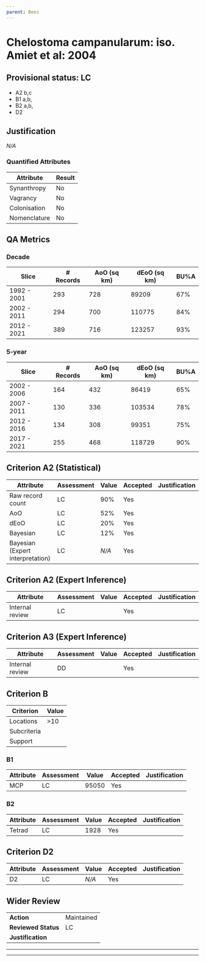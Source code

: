 ```yaml
---
parent: Bees
---
```

# Chelostoma campanularum: iso. Amiet et al: 2004
## Provisional status: LC
- A2 b,c
- B1 a,b, 
- B2 a,b, 
- D2

## Justification
*N/A*
### Quantified Attributes
|Attribute|Result|
|---|---|
|Synanthropy|No|
|Vagrancy|No|
|Colonisation|No|
|Nomenclature|No|
## QA Metrics
### Decade
| Slice | # Records | AoO (sq km) | dEoO (sq km) |BU%A |
|---|---|---|---|---|
|1992 - 2001|293|728|89209|67%|
|2002 - 2011|294|700|110775|84%|
|2012 - 2021|389|716|123257|93%|
### 5-year
| Slice | # Records | AoO (sq km) | dEoO (sq km) |BU%A |
|---|---|---|---|---|
|2002 - 2006|164|432|86419|65%|
|2007 - 2011|130|336|103534|78%|
|2012 - 2016|134|308|99351|75%|
|2017 - 2021|255|468|118729|90%|
## Criterion A2 (Statistical)
|Attribute|Assessment|Value|Accepted|Justification
|---|---|---|---|---|
|Raw record count|LC|90%|Yes||
|AoO|LC|52%|Yes||
|dEoO|LC|20%|Yes||
|Bayesian|LC|12%|Yes||
|Bayesian (Expert interpretation)|LC|*N/A*|Yes||
## Criterion A2 (Expert Inference)
|Attribute|Assessment|Value|Accepted|Justification
|---|---|---|---|---|
|Internal review|LC||Yes||
## Criterion A3 (Expert Inference)
|Attribute|Assessment|Value|Accepted|Justification
|---|---|---|---|---|
|Internal review|DD||Yes||
## Criterion B
|Criterion| Value|
|---|---|
|Locations|>10|
|Subcriteria||
|Support||
### B1
|Attribute|Assessment|Value|Accepted|Justification
|---|---|---|---|---|
|MCP|LC|95050|Yes||
### B2
|Attribute|Assessment|Value|Accepted|Justification
|---|---|---|---|---|
|Tetrad|LC|1928|Yes||
## Criterion D2
|Attribute|Assessment|Value|Accepted|Justification
|---|---|---|---|---|
|D2|LC|*N/A*|Yes||
## Wider Review
|  |  |
|---|---|
|**Action**|Maintained|
|**Reviewed Status**|LC|
|**Justification**||
---
 ---
 <br><br>
 
